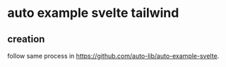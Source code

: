 
# auto example svelte tailwind

## creation

follow same process in https://github.com/auto-lib/auto-example-svelte.

